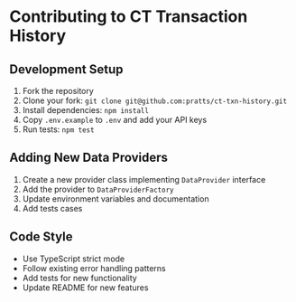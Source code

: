 # Contributing to CT Transaction History

## Development Setup
1. Fork the repository
2. Clone your fork: `git clone git@github.com:pratts/ct-txn-history.git`
3. Install dependencies: `npm install`
4. Copy `.env.example` to `.env` and add your API keys
5. Run tests: `npm test`

## Adding New Data Providers
1. Create a new provider class implementing `DataProvider` interface
2. Add the provider to `DataProviderFactory`
3. Update environment variables and documentation
4. Add tests cases

## Code Style
- Use TypeScript strict mode
- Follow existing error handling patterns
- Add tests for new functionality
- Update README for new features